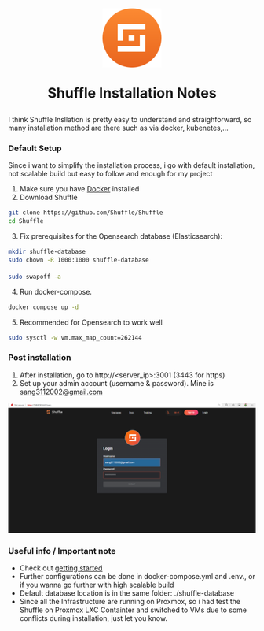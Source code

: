 <h1 align="center">
<img src=https://github.com/phamthanhsang-cs/SOC-in-my-Pocket/blob/main/images/logos/shuffle-logo.png alt="logo" width="120" height="120">

Shuffle Installation Notes

</h1>

I think Shuffle Insllation is pretty easy to understand and straighforward, so many installation method are there such as via docker, kubenetes,...

### Default Setup
Since i want to simplify the installation process, i go with default installation, not scalable build but easy to follow and enough for my project


1. Make sure you have [Docker](https://docs.docker.com/get-docker/) installed
2. Download Shuffle
```bash
git clone https://github.com/Shuffle/Shuffle
cd Shuffle
```

3. Fix prerequisites for the Opensearch database (Elasticsearch): 
```bash
mkdir shuffle-database                    
sudo chown -R 1000:1000 shuffle-database  

sudo swapoff -a                           
```

4. Run docker-compose.
```bash
docker compose up -d
```

5. Recommended for Opensearch to work well
```bash
sudo sysctl -w vm.max_map_count=262144             
```


### Post installation 
1. After installation, go to http://<server_ip>:3001 (3443 for https)
2. Set up your admin account (username & password). Mine is sang3112002@gmail.com
   
![Admin account setup](https://github.com/phamthanhsang-cs/SOC-in-my-Pocket/blob/main/images/shuffle/shuffle-login.png)

### Useful info / Important note
* Check out [getting started](https://shuffler.io/docs/getting_started)
* Further configurations can be done in docker-compose.yml and .env., or if you wanna go further with high scalable build 
* Default database location is in the same folder: ./shuffle-database
* Since all the Infrastructure are running on Proxmox, so i had test the Shuffle on Proxmox LXC Containter and switched to VMs due to some conflicts during installation, just let you know.


